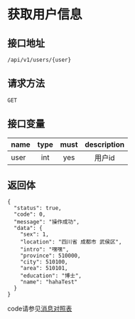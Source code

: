 # 获取用户信息

## 接口地址
`/api/v1/users/{user}`

## 请求方法
`GET `

## 接口变量
| name     | type     | must     | description |
|----------|:--------:|:--------:|:--------:|
| user     | int      | yes      | 用户id |

## 返回体
```json5
{
  "status": true,
  "code": 0,
  "message": "操作成功",
  "data": {
    "sex": 1,
    "location": "四川省 成都市 武侯区",
    "intro": "嘿嘿",
    "province": 510000,
    "city": 510100,
    "area": 510101,
    "education": "博士",
    "name": "hahaTest"
  }
}
```

code请参见[消息对照表](消息对照表.md)
